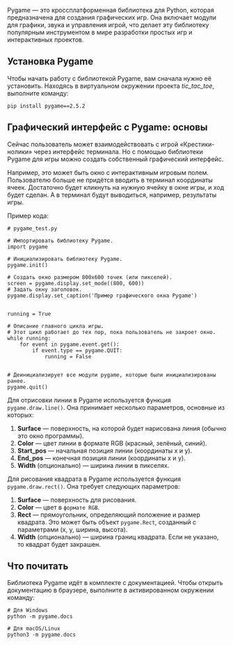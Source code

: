 
Pygame — это кроссплатформенная библиотека для Python, которая предназначена для создания графических игр. Она включает модули для графики, звука и управления игрой, что делает эту библиотеку популярным инструментом в мире разработки простых игр и интерактивных проектов.

## Установка Pygame

Чтобы начать работу с библиотекой Pygame, вам сначала нужно её установить. Находясь в виртуальном окружении проекта _tic_tac_toe_, выполните команду:

```
pip install pygame==2.5.2 
```

## Графический интерфейс с Pygame: основы

Сейчас пользователь может взаимодействовать с игрой «Крестики-нолики» через интерфейс терминала. Но с помощью библиотеки Pygame для игры можно создать собственный графический интерфейс.

Например, это может быть окно с интерактивным игровым полем. Пользователю больше не придётся вводить в терминал координаты ячеек. Достаточно будет кликнуть на нужную ячейку в окне игры, и ход будет сделан. А в терминал будут выводиться, например, результаты игры.

Пример кода:

```
# pygame_test.py

# Импортировать библиотеку Pygame.
import pygame

# Инициализировать библиотеку Pygame.
pygame.init()

# Создать окно размером 800x600 точек (или пикселей).
screen = pygame.display.set_mode((800, 600))
# Задать окну заголовок.
pygame.display.set_caption('Пример графического окна Pygame')


running = True

# Описание главного цикла игры.
# Этот цикл работает до тех пор, пока пользователь не закроет окно.
while running:
    for event in pygame.event.get():
        if event.type == pygame.QUIT:
            running = False


# Деинициализирует все модули pygame, которые были инициализированы ранее.
pygame.quit()
```


Для отрисовки линии в Pygame используется функция `pygame.draw.line()`. Она принимает несколько параметров, основные из которых:

1. **Surface** — поверхность, на которой будет нарисована линия (обычно это окно программы).
2. **Color** — цвет линии в формате RGB (красный, зелёный, синий).
3. **Start_pos** — начальная позиция линии (координаты x и y).
4. **End_pos** — конечная позиция линии (координаты x и y).
5. **Width** (опционально) — ширина линии в пикселях.


Для рисования квадрата в Pygame используется функция `pygame.draw.rect()`. Она требует следующих параметров:

1. **Surface** — поверхность для рисования.
2. **Color** — цвет в `формате RGB`.
3. **Rect** — прямоугольник, определяющий положение и размер квадрата. Это может быть объект `pygame.Rect`, созданный с параметрами (x, y, ширина, высота).
4. **Width** (опционально) — ширина границ квадрата. Если не указано, то квадрат будет закрашен.


## Что почитать

Библиотека Pygame идёт в комплекте с документацией. Чтобы открыть документацию в браузере, выполните в активированном окружении команду:


```
# Для Windows 
python -m pygame.docs

# Для macOS/Linux
python3 -m pygame.docs 
```


